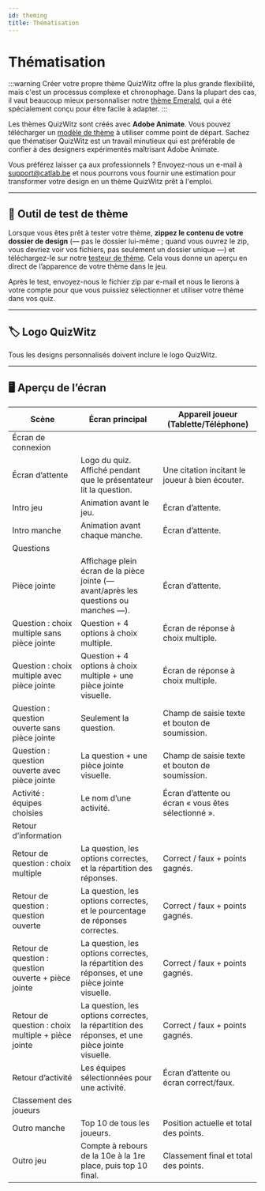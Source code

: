 ```yaml
---
id: theming
title: Thématisation
---
```


# Thématisation

:::warning
Créer votre propre thème QuizWitz offre la plus grande flexibilité, mais c'est un processus complexe et chronophage. Dans la plupart des cas, il vaut beaucoup mieux personnaliser notre [thème Emerald](011-emerald-theme.md), qui a été spécialement conçu pour être facile à adapter.
:::

Les thèmes QuizWitz sont créés avec **Adobe Animate**. Vous pouvez télécharger un [modèle de thème](https://themes.quizwitz.com/empty/quizwitz-empty-theme.zip) à utiliser comme point de départ. Sachez que thématiser QuizWitz est un travail minutieux qui est préférable de confier à des designers expérimentés maîtrisant Adobe Animate.

Vous préférez laisser ça aux professionnels ? Envoyez-nous un e-mail à [support@catlab.be](mailto:support@catlab.be) et nous pourrons vous fournir une estimation pour transformer votre design en un thème QuizWitz prêt à l'emploi.

---

## 🧪 Outil de test de thème

Lorsque vous êtes prêt à tester votre thème, **zippez le contenu de votre dossier de design** (— pas le dossier lui-même ; quand vous ouvrez le zip, vous devriez voir vos fichiers, pas seulement un dossier unique —) et téléchargez-le sur notre [testeur de thème](https://themes.quizwitz.com/). Cela vous donne un aperçu en direct de l’apparence de votre thème dans le jeu.

Après le test, envoyez-nous le fichier zip par e-mail et nous le lierons à votre compte pour que vous puissiez sélectionner et utiliser votre thème dans vos quiz.

---

## 🏷️ Logo QuizWitz

Tous les designs personnalisés doivent inclure le logo QuizWitz.

---

## 🖥️ Aperçu de l’écran

| Scène                                                                | Écran principal                                                                                                         | Appareil joueur (Tablette/Téléphone)             |
| -------------------------------------------------------------------- | ----------------------------------------------------------------------------------------------------------------------- | ------------------------------------------------------------------- |
| Écran de connexion                                                   |                                                                                                                         |                                                                     |
| Écran d’attente                                                      | Logo du quiz. Affiché pendant que le présentateur lit la question.                      | Une citation incitant le joueur à bien écouter.     |
| Intro jeu                                                            | Animation avant le jeu.                                                                                 | Écran d’attente.                                    |
| Intro manche                                                         | Animation avant chaque manche.                                                                          | Écran d’attente.                                    |
| Questions                                                            |                                                                                                                         |                                                                     |
| Pièce jointe                                                         | Affichage plein écran de la pièce jointe (— avant/après les questions ou manches —). | Écran d’attente.                                    |
| Question : choix multiple sans pièce jointe          | Question + 4 options à choix multiple.                                                                  | Écran de réponse à choix multiple.                  |
| Question : choix multiple avec pièce jointe          | Question + 4 options à choix multiple + une pièce jointe visuelle.                                      | Écran de réponse à choix multiple.                  |
| Question : question ouverte sans pièce jointe        | Seulement la question.                                                                                  | Champ de saisie texte et bouton de soumission.      |
| Question : question ouverte avec pièce jointe        | La question + une pièce jointe visuelle.                                                                | Champ de saisie texte et bouton de soumission.      |
| Activité : équipes choisies                          | Le nom d’une activité.                                                                                  | Écran d’attente ou écran « vous êtes sélectionné ». |
| Retour d’information                                                 |                                                                                                                         |                                                                     |
| Retour de question : choix multiple                  | La question, les options correctes, et la répartition des réponses.                                     | Correct / faux + points gagnés.                     |
| Retour de question : question ouverte                | La question, les options correctes, et le pourcentage de réponses correctes.                            | Correct / faux + points gagnés.                     |
| Retour de question : question ouverte + pièce jointe | La question, les options correctes, la répartition des réponses, et une pièce jointe visuelle.          | Correct / faux + points gagnés.                     |
| Retour de question : choix multiple + pièce jointe   | La question, les options correctes, la répartition des réponses, et une pièce jointe visuelle.          | Correct / faux + points gagnés.                     |
| Retour d’activité                                                    | Les équipes sélectionnées pour une activité.                                                            | Écran d’attente ou écran correct/faux.              |
| Classement des joueurs                                               |                                                                                                                         |                                                                     |
| Outro manche                                                         | Top 10 de tous les joueurs.                                                                             | Position actuelle et total des points.              |
| Outro jeu                                                            | Compte à rebours de la 10e à la 1re place, puis top 10 final.                                           | Classement final et total des points.               |
